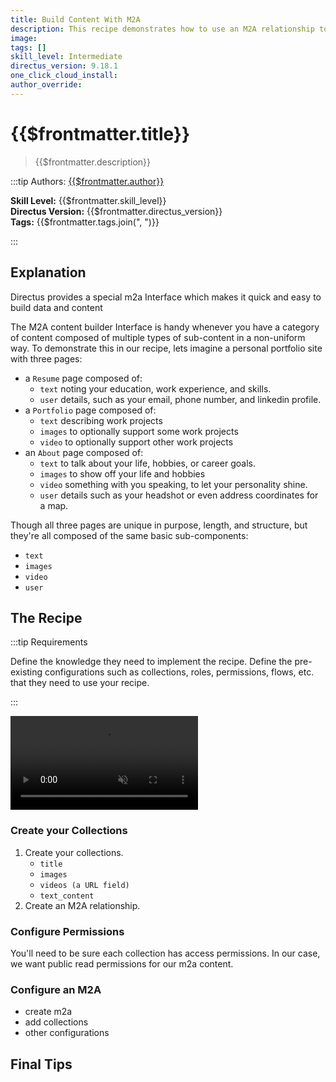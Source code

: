 ```yaml
---
title: Build Content With M2A
description: This recipe demonstrates how to use an M2A relationship to build content dynamically.
image:
tags: []
skill_level: Intermediate
directus_version: 9.18.1
one_click_cloud_install:
author_override:
---
```


# {{$frontmatter.title}}

> {{$frontmatter.description}}

:::tip Authors: [{{$frontmatter.author}}]()

**Skill Level:** {{$frontmatter.skill_level}}\
**Directus Version:** {{$frontmatter.directus_version}}\
**Tags:** {{$frontmatter.tags.join(", ")}}

:::

## Explanation

<!--
See the VitePress docs to learn about its markdown options:
https://vitepress.vuejs.org/guide/markdown
-->

Directus provides a special m2a Interface which makes it quick and easy to build data and content

The M2A content builder Interface is handy whenever you have a category of content composed of multiple types of
sub-content in a non-uniform way. To demonstrate this in our recipe, lets imagine a personal portfolio site with three
pages:

- a `Resume` page composed of:
  - `text` noting your education, work experience, and skills.
  - `user` details, such as your email, phone number, and linkedin profile.
- a `Portfolio` page composed of:
  - `text` describing work projects
  - `images` to optionally support some work projects
  - `video` to optionally support other work projects
- an `About` page composed of:
  - `text` to talk about your life, hobbies, or career goals.
  - `images` to show off your life and hobbies
  - `video` something with you speaking, to let your personality shine.
  - `user` details such as your headshot or even address coordinates for a map.

Though all three pages are unique in purpose, length, and structure, but they're all composed of the same basic
sub-components:

- `text`
- `images`
- `video`
- `user`

## The Recipe

:::tip Requirements

Define the knowledge they need to implement the recipe. Define the pre-existing configurations such as collections,
roles, permissions, flows, etc. that they need to use your recipe.

:::

<video autoplay playsinline muted loop controls>
	<source src="" type="video/mp4" />
</video>

<!--
VIDEO IS OPTIONAL: delete if not needed
-->

### Create your Collections

1. Create your collections.
   - `title`
   - `images`
   - `videos (a URL field)`
   - `text_content`
2. Create an M2A relationship.

### Configure Permissions

You'll need to be sure each collection has access permissions. In our case, we want public read permissions for our m2a
content.

### Configure an M2A

- create m2a
- add collections
- other configurations

## Final Tips
